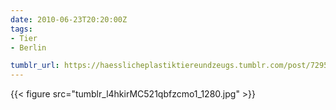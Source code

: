```yaml
---
date: 2010-06-23T20:20:00Z
tags:
- Tier
- Berlin

tumblr_url: https://haesslicheplastiktiereundzeugs.tumblr.com/post/729561216
---
```

{{< figure src="tumblr_l4hkirMC521qbfzcmo1_1280.jpg" >}}
